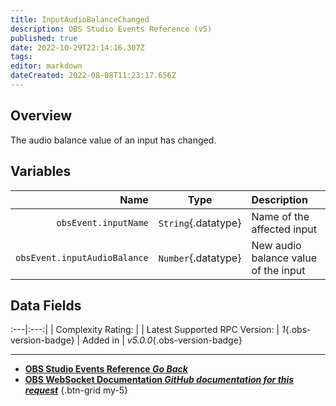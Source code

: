 ```yaml
---
title: InputAudioBalanceChanged
description: OBS Studio Events Reference (v5)
published: true
date: 2022-10-29T22:14:16.307Z
tags: 
editor: markdown
dateCreated: 2022-08-08T11:23:17.656Z
---
```


## Overview
The audio balance value of an input has changed.

## Variables
Name | Type | Description | 
----:|:----:|:------------|
`obsEvent.inputName` | `String`{.datatype} | Name of the affected input
`obsEvent.inputAudioBalance` | `Number`{.datatype} | New audio balance value of the input

## Data Fields
:---|:---:|
| Complexity Rating: | <span class="stars stars--2"></span>
| Latest Supported RPC Version: | *1*{.obs-version-badge}
| Added in | *v5.0.0*{.obs-version-badge}

---

- [<i class="mdi mdi-chevron-left"></i>**OBS Studio Events Reference *Go Back***](/Broadcasters/OBS/Events)
- [<i class="mdi mdi-github"></i> **OBS WebSocket Documentation *GitHub documentation for this request***](https://github.com/obsproject/obs-websocket/blob/master/docs/generated/protocol.md#inputaudiobalancechanged)
{.btn-grid my-5}